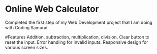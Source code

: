 # Online Web Calculator
Completed the first step of my Web Development project that I am doing with Coding Samurai. 

#Features
Addition, subtraction, multiplication, division.
Clear button to reset the input.
Error handling for invalid inputs.
Responsive design for various screen sizes.

